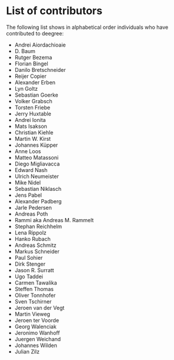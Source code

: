 # List of contributors

The following list shows in alphabetical order individuals who have contributed to deegree:
- Andrei Aiordachioaie
- D. Baum
- Rutger Bezema
- Florian Bingel
- Danilo Bretschneider
- Reijer Copier
- Alexander Erben
- Lyn Goltz
- Sebastian Goerke
- Volker Grabsch
- Torsten Friebe
- Jerry Huxtable
- Andrei Ionita
- Mats Isakson
- Christian Kiehle
- Martin W. Kirst
- Johannes Küpper
- Anne Loos
- Matteo Matassoni
- Diego Migliavacca
- Edward Nash
- Ulrich Neumeister
- Mike Nidel
- Sebastian Niklasch
- Jens Pabel
- Alexander Padberg
- Jarle Pedersen
- Andreas Poth
- Rammi aka Andreas M. Rammelt
- Stephan Reichhelm
- Lena Rippolz
- Hanko Rubach
- Andreas Schmitz
- Markus Schneider
- Paul Sohier
- Dirk Stenger
- Jason R. Surratt
- Ugo Taddei
- Carmen Tawalika
- Steffen Thomas
- Oliver Tonnhofer
- Sven Tschirner
- Jeroen van der Vegt
- Martin Vieweg
- Jeroen ter Voorde
- Georg Walenciak
- Jeronimo Wanhoff
- Juergen Weichand
- Johannes Wilden
- Julian Zilz
